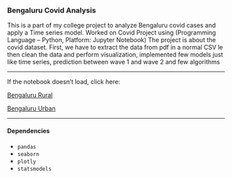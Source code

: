 ### Bengaluru Covid Analysis

This is a part of my college project to analyze Bengaluru covid cases and apply a Time series model.
Worked on Covid Project using (Programming Language – Python, Platform: Jupyter Notebook)
The project is about the covid dataset. First, we have to extract the data from 
pdf in a normal CSV le then clean the data and perform visualization, implemented few models just like time series, prediction between wave 1 and wave 2 and few algorithms

----------------------------------------------------
If the notebook doesn’t load, click here:

[Bengaluru Rural](https://nbviewer.jupyter.org/github/FabihaFarooqueAnsari/Covid-Project/blob/main/Time%20Series%20on%20Bengaluru%20Rural.ipynb)

[Bengaluru Urban](https://github.com/FabihaFarooqueAnsari/Covid-Project/blob/main/Time%20Series%20on%20Bengaluru%20Urban.ipynb)

---------------------------------------------------
#### Dependencies
* `pandas`
* `seaborn`
* `plotly`
* `statsmodels`


